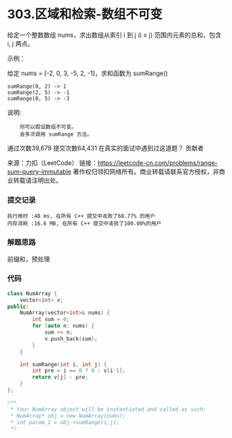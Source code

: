 # 303.区域和检索-数组不可变

给定一个整数数组  nums，求出数组从索引 i 到 j  (i ≤ j) 范围内元素的总和，包含 i,  j 两点。

示例：

给定 nums = [-2, 0, 3, -5, 2, -1]，求和函数为 sumRange()
```
sumRange(0, 2) -> 1
sumRange(2, 5) -> -1
sumRange(0, 5) -> -3
```
说明:
```
    你可以假设数组不可变。
    会多次调用 sumRange 方法。
```
通过次数39,679
提交次数64,431
在真实的面试中遇到过这道题？
贡献者

来源：力扣（LeetCode）
链接：https://leetcode-cn.com/problems/range-sum-query-immutable
著作权归领扣网络所有。商业转载请联系官方授权，非商业转载请注明出处。

### 提交记录

```
执行用时 :48 ms, 在所有 C++ 提交中击败了68.77% 的用户
内存消耗 :16.6 MB, 在所有 C++ 提交中击败了100.00%的用户
```

### 解题思路
前缀和，预处理

### 代码

```cpp
class NumArray {
    vector<int> v;
public:
    NumArray(vector<int>& nums) {
        int sum = 0;
        for (auto n: nums) {
            sum += n;
            v.push_back(sum);
        }
    }

    int sumRange(int i, int j) {
        int pre = i == 0 ? 0 : v[i-1];
        return v[j] - pre;
    }
};

/**
 * Your NumArray object will be instantiated and called as such:
 * NumArray* obj = new NumArray(nums);
 * int param_1 = obj->sumRange(i,j);
 */
```